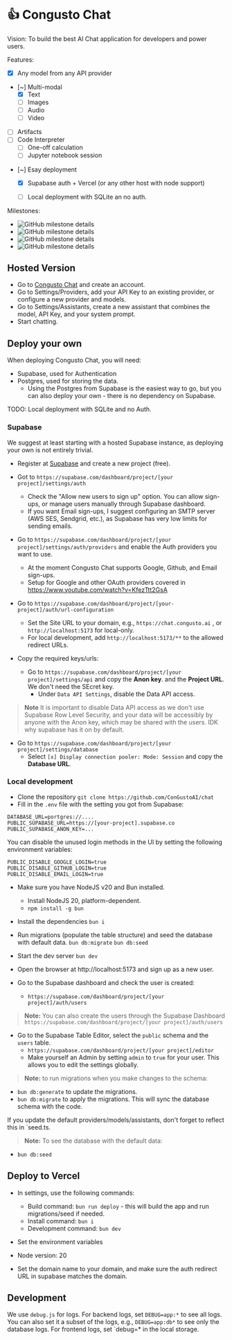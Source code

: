 # 👍 Congusto Chat

Vision:
To build the best AI Chat application for developers and power users.

Features:

- [x] Any model from any API provider
- [~] Multi-modal
  - [x] Text
  - [ ] Images
  - [ ] Audio
  - [ ] Video
- [ ] Artifacts
- [ ] Code Interpreter
  - [ ] One-off calculation
  - [ ] Jupyter notebook session
- [~] Esay deployment
  - [x] Supabase auth + Vercel (or any other host with node support)
  - [ ] Local deployment with SQLite an no auth.


Milestones:

- ![GitHub milestone details](https://img.shields.io/github/milestones/progress/congustoai/chat/1)
- ![GitHub milestone details](https://img.shields.io/github/milestones/progress/congustoai/chat/2)
- ![GitHub milestone details](https://img.shields.io/github/milestones/progress/congustoai/chat/4)
- ![GitHub milestone details](https://img.shields.io/github/milestones/progress/congustoai/chat/3)

## Hosted Version

- Go to [Congusto Chat](https://chat.congusto.ai) and create an account.
- Go to Settings/Providers, add your API Key to an existing provider, or configure a new provider and models.
- Go to Settings/Assistants, create a new assistant that combines the model, API Key, and your system prompt.
- Start chatting.

## Deploy your own

When deploying Congusto Chat, you will need:

- Supabase, used for Authentication
- Postgres, used for storing the data.
  - Using the Postgres from Supabase is the easiest way to go, but you can also deploy your own - there is no dependency on Supabase.

TODO: Local deployment with SQLite and no Auth.

### Supabase

We suggest at least starting with a hosted Supabase instance, as deploying your own is not entirely trivial.

- Register at [Supabase](https://supabase.com) and create a new project (free).
- Got to `https://supabase.com/dashboard/project/[your project]/settings/auth`

  - Check the "Allow new users to sign up" option. You can allow sign-ups, or manage users manually through Supabase dashboard.
  - If you want Email sign-ups, I suggest configuring an SMTP server (AWS SES, Sendgrid, etc.), as Supabase has very low limits for sending emails.

- Go to `https://supabase.com/dashboard/project/[your project]/settings/auth/providers` and enable the Auth providers you want to use.

  - At the moment Congusto Chat supports Google, Github, and Email sign-ups.
  - Setup for Google and other OAuth providers covered in https://www.youtube.com/watch?v=KfezTtt2GsA

- Go to `https://supabase.com/dashboard/project/[your-project]/auth/url-configuration`

  - Set the Site URL to your domain, e.g., `https://chat.congusto.ai` , or `http://localhost:5173` for local-only.
  - For local development, add `http://localhost:5173/**` to the allowed redirect URLs.

- Copy the required keys/urls:

  - Go to `https://supabase.com/dashboard/project/[your project]/settings/api` and copy the **Anon key**. and the **Project URL**. We don't need the SEcret key.
    - Under `Data API Settings`, disable the Data API access.

> **Note**  It is important to disable Data API access as we don't use Supabase Row Level Security, and your data will be accessibly by anyone with the Anon key, which may be shared with the users. IDK why supabase has it on by default.

  - Go to `https://supabase.com/dashboard/project/[your project]/settings/database`
    - Select `[x] Display connection pooler: Mode: Session` and copy the **Database URL**.

### Local development

- Clone the repository
  `git clone https://github.com/ConGustoAI/chat`
- Fill in the `.env` file with the setting you got from Supabase:

```
DATABASE_URL=portgres://....
PUBLIC_SUPABASE_URL=https://[your-project].supabase.co
PUBLIC_SUPABASE_ANON_KEY=...
```

You can disable the unused login methods in the UI by setting the following environment variables:

```
PUBLIC_DISABLE_GOOGLE_LOGIN=true
PUBLIC_DISABLE_GITHUB_LOGIN=true
PUBLIC_DISABLE_EMAIL_LOGIN=true
```

- Make sure you have NodeJS v20 and Bun installed.

  - Install NodeJS 20, platform-dependent.
  - `npm install -g bun`

- Install the dependencies
  `bun i`

- Run migrations (populate the table structure) and seed the database with default data.
  `bun db:migrate`
  `bun db:seed`

- Start the dev server
  `bun dev`

- Open the browser at http://localhost:5173 and sign up as a new user.

- Go to the Supabase dashboard and check the user is created:

  - `https://supabase.com/dashboard/project/[your project]/auth/users`

> **Note:** You can also create the users through the Supabase Dashboard `https://supabase.com/dashboard/project/[your project]/auth/users`

- Go to the Supabase Table Editor, select the `public` schema and the `users` table.
  - `https://supabase.com/dashboard/project/[your project]/editor`
  - Make yourself an Admin by setting `admin` to `true` for your user. This allows you to edit the settings globally.


> **Note:** to run migrations when you make changes to the schema:
- `bun db:generate` to update the migrations.
- `bun db:migrate` to apply the migrations. This will sync the database schema with the code.

If you update the default providers/models/assistants, don't forget to reflect this in `seed.ts.

> **Note:** To see the database with the default data:
- `bun db:seed`



## Deploy to Vercel
- In settings, use the following commands:
  - Build command: `bun run deploy` - this will build the app and run migrations/seed if needed.
  - Install command: `bun i`
  - Development command: `bun dev`

- Set the environment variables
- Node version: 20
- Set the domain name to your domain, and make sure the auth redirect URL in supabase matches the domain.


## Development

We use `debug.js` for logs.
For backend logs, set `DEBUG=app:*` to see all logs. You can also set it a subset of the logs, e.g., `DEBUG=app:db*` to see only the database logs.
For frontend logs, set `debug=* in the local storage.




